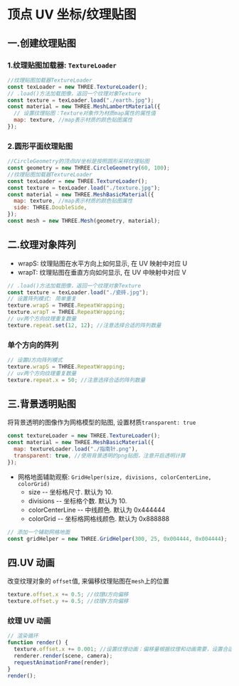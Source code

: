 # 顶点 UV 坐标/纹理贴图

## 一.创建纹理贴图

### 1.纹理贴图加载器: `TextureLoader`

```js
//纹理贴图加载器TextureLoader
const texLoader = new THREE.TextureLoader();
// .load()方法加载图像，返回一个纹理对象Texture
const texture = texLoader.load("./earth.jpg");
const material = new THREE.MeshLambertMaterial({
  // 设置纹理贴图：Texture对象作为材质map属性的属性值
  map: texture, //map表示材质的颜色贴图属性
});
```

### 2.圆形平面纹理贴图

```js
//CircleGeometry的顶点UV坐标是按照圆形采样纹理贴图
const geometry = new THREE.CircleGeometry(60, 100);
//纹理贴图加载器TextureLoader
const texLoader = new THREE.TextureLoader();
const texture = texLoader.load("./texture.jpg");
const material = new THREE.MeshBasicMaterial({
  map: texture, //map表示材质的颜色贴图属性
  side: THREE.DoubleSide,
});
const mesh = new THREE.Mesh(geometry, material);
```

## 二.纹理对象阵列

- wrapS: 纹理贴图在水平方向上如何显示, 在 UV 映射中对应 U
- wrapT: 纹理贴图在垂直方向如何显示, 在 UV 中映射中对应 V

```js
// .load()方法加载图像，返回一个纹理对象Texture
const texture = texLoader.load("./瓷砖.jpg");
// 设置阵列模式: 简单重复
texture.wrapS = THREE.RepeatWrapping;
texture.wrapT = THREE.RepeatWrapping;
// uv两个方向纹理重复数量
texture.repeat.set(12, 12); //注意选择合适的阵列数量
```

### 单个方向的阵列

```js
// 设置U方向阵列模式
texture.wrapS = THREE.RepeatWrapping;
// uv两个方向纹理重复数量
texture.repeat.x = 50; //注意选择合适的阵列数量
```

## 三.背景透明贴图

将背景透明的图像作为网格模型的贴图, 设置材质`transparent: true`

```js
const textureLoader = new THREE.TextureLoader();
const material = new THREE.MeshBasicMaterial({
  map: textureLoader.load("./指南针.png"),
  transparent: true, //使用背景透明的png贴图，注意开启透明计算
});
```

- 网格地面辅助观察: `GridHelper(size, divisions, colorCenterLine, colorGrid)`
  - size -- 坐标格尺寸. 默认为 10.
  - divisions -- 坐标格个数. 默认为 10.
  - colorCenterLine -- 中线颜色. 默认为 0x444444
  - colorGrid -- 坐标格网格线颜色. 默认为 0x888888

```js
// 添加一个辅助网格地面
const gridHelper = new THREE.GridHelper(300, 25, 0x004444, 0x004444);
```

## 四.UV 动画

改变纹理对象的 `offset`值, 来偏移纹理贴图在`mesh`上的位置

```js
texture.offset.x += 0.5; //纹理U方向偏移
texture.offset.y += 0.5; //纹理V方向偏移
```

### 纹理 UV 动画

```js
// 渲染循环
function render() {
  texture.offset.x += 0.001; //设置纹理动画：偏移量根据纹理和动画需要，设置合适的值
  renderer.render(scene, camera);
  requestAnimationFrame(render);
}
render();
```
